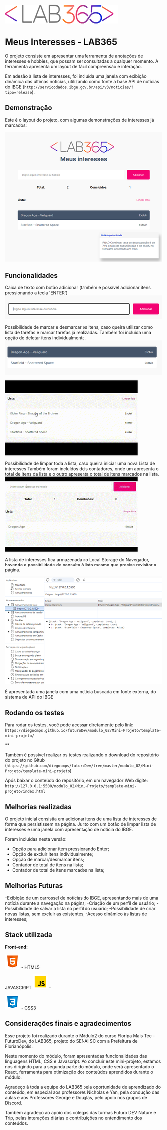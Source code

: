 
![Logo](assets/logotipo.png)


# Meus Interesses - LAB365

O projeto consiste em apresentar uma ferramenta de anotações de interesses e hobbies, que possam ser consultadas a qualquer momento. A ferramenta apresenta um layout de fácil compreensão e interação.

Em adesão à lista de interesses, foi incluída uma janela com exibição dinâmica das últimas notícias, utilizando como fonte a base API de notícias do IBGE (`http://servicodados.ibge.gov.br/api/v3/noticias/?tipo=release`).


## Demonstração

Este é o layout do projeto, com algumas demonstrações de interesses já marcados:

![#imagem](<assets/images/Apresentação da página.png>)

## Funcionalidades

Caixa de texto com botão adicionar (também é possível adicionar itens pressionando a tecla 'ENTER')
![#imagem adicionar](<assets/images/caixa de texto.png>)


Possibilidade de marcar e desmarcar os itens, caso queira utilizar como lista de tarefas e marcar tarefas já realizadas.
Também foi incluída uma opção de deletar itens individualmente.
![#imagem item marcado](<assets/images/texto marcado.png>)

![#gif marcar e desmarcar](<assets/images/marcar e desmarcar.gif>)

Possibilidade de limpar toda a lista, caso queira iniciar uma nova Lista de interesses
Também foram incluídos dois contadores, onde um apresenta o total de itens da lista e o outro apresenta o total de itens marcados na lista.
![#gif Limpar Lista](<assets/images/Limpar Lista.gif>)

A lista de interesses fica armazenada no Local Storage do Navegador, havendo a possibilidade de consulta à lista mesmo que precise revisitar a página.

![#imagem Local Storage](<assets/images/armazenamento no LocalStorage.png>)

É apresentada uma janela com uma notícia buscada em fonte externa, do sistema de API do IBGE



## Rodando os testes

Para rodar os testes, você pode acessar diretamente pelo link: `https://diegocmps.github.io/futuroDev/modulo_02/Mini-Projeto/template-mini-projeto/`

**

Também é possível realizar os testes realizando o download do repositório do projeto no Gitub (`https://github.com/diegocmps/futuroDev/tree/master/modulo_02/Mini-Projeto/template-mini-projeto`)

Após baixar o conteúdo do repositório, em um navegador Web digite: `http://127.0.0.1:5500/modulo_02/Mini-Projeto/template-mini-projeto/index.html`
## Melhorias realizadas

O projeto inicial consistia em adicionar itens de uma lista de interesses de forma que persistissem na página. Junto com um botão de limpar lista de interesses e uma janela com apresentação de notícia do IBGE.

Foram incluídas nesta versão:

- Opção para adicionar item pressionando Enter;
- Opção de excluir itens individualmente;
- Opção de marcar/desmarcar itens;
- Contador de total de itens na lista;
- Contador de total de itens marcados na lista;

## Melhorias Futuras

-Exibição de um carrossel de notícias do IBGE, apresentando mais de uma notícia durante a navegação na página;
-Criação de um perfil de usuário;
-Possibilidade de salvar a lista no perfil do usuário;
-Possibilidade de criar novas listas, sem excluir as existentes;
-Acesso dinâmico às listas de interesses;


## Stack utilizada

**Front-end:**


![HTML5](assets/images/icons8-html-48.png) - HTML5

JAVASCRIPT
 ![JavaScript](assets/images/icons8-javascript-48.png) - 


 ![CSS3](assets/images/icons8-css-48.png) - CSS3




## Considerações finais e agradecimentos

Esse projeto foi realizado durante o Módulo2 do curso Floripa Mais Tec - FuturoDev, do LAB365, projeto do SENAI SC com a Prefeitura de Florianópolis.

Neste momento do módulo, foram apresentadas funcionalidades das linguagens HTML, CSS e Javascript. Ao concluir este mini-projeto, estamos nos dirigindo para a segunda parte do módulo, onde será apresentado o React, ferramenta para otimização dos conteúdos aprendidos durante o módulo.

Agradeço à toda a equipe do LAB365 pela oportunidade de aprendizado do conteúdo, em especial aos professores Nicholas e Yan, pela condução das aulas e aos Professores George e Douglas, pelo apoio nos grupos de Discord.

Também agradeço ao apoio dos colegas das turmas Futuro DEV Nature e Trip, pelas interações diárias e contribuições no entendimento dos conteúdos.
